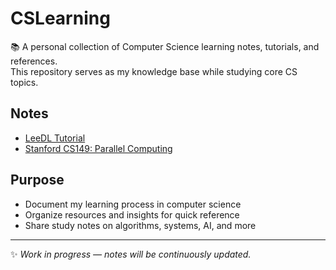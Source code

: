 # CSLearning

📚 A personal collection of Computer Science learning notes, tutorials, and references.  
This repository serves as my knowledge base while studying core CS topics.

## Notes

- [LeeDL Tutorial](https://www.notion.so/LeeDL-Tutorial-24cc20f97e76800b8fcedb858972c4e3?source=copy_link)  
- [Stanford CS149: Parallel Computing](https://www.notion.so/Stanford-CS149-I-Parallel-Computing-25cc20f97e768021bc36e1e7d54e43f9?source=copy_link)

## Purpose

- Document my learning process in computer science
- Organize resources and insights for quick reference
- Share study notes on algorithms, systems, AI, and more

---

✨ *Work in progress — notes will be continuously updated.*
